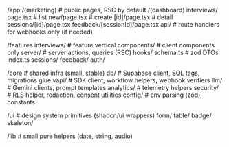 /app
/(marketing) # public pages, RSC by default
/(dashboard)
interviews/
page.tsx # list
new/page.tsx # create
[id]/page.tsx # detail
sessions/[id]/page.tsx
feedback/[sessionId]/page.tsx
api/ # route handlers for webhooks only (if needed)

/features
interviews/ # feature vertical
components/ # client components only
server/ # server actions, queries (RSC)
hooks/
schema.ts # zod DTOs
index.ts
sessions/
feedback/
auth/

/core # shared infra (small, stable)
db/ # Supabase client, SQL tags, migrations glue
vapi/ # SDK client, workflow helpers, webhook verifiers
llm/ # Gemini clients, prompt templates
analytics/ # telemetry helpers
security/ # RLS helper, redaction, consent utilities
config/ # env parsing (zod), constants

/ui # design system primitives (shadcn/ui wrappers)
form/
table/
badge/
skeleton/

/lib # small pure helpers (date, string, audio)
